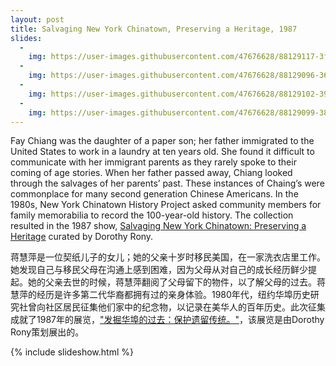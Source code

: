```yaml
---
layout: post
title: Salvaging New York Chinatown, Preserving a Heritage, 1987
slides:
  -
    img: https://user-images.githubusercontent.com/47676628/88129117-3fe16580-cba5-11ea-95fa-5b7ad2f38eab.jpg
  -
    img: https://user-images.githubusercontent.com/47676628/88129096-3657fd80-cba5-11ea-8994-e675815d012a.jpg
  -
    img: https://user-images.githubusercontent.com/47676628/88129102-3952ee00-cba5-11ea-92fc-fd39c154637b.jpg  
  - 
    img: https://user-images.githubusercontent.com/47676628/88129099-38ba5780-cba5-11ea-84c9-51e9df07a856.jpg
---
```


Fay Chiang was the daughter of a paper son; her father immigrated to the United States to work in a laundry at ten years old. She found it difficult to communicate with her immigrant parents as they rarely spoke to their coming of age stories. When her father passed away, Chiang looked through the salvages of her parents’ past. These instances of Chaing’s were commonplace for many second generation Chinese Americans. In the 1980s, New York Chinatown History Project asked community members for family memorabilia to record the 100-year-old history. The collection resulted in the 1987 show, [Salvaging New York Chinatown: Preserving a Heritage](https://www.nytimes.com/1987/11/08/nyregion/a-new-exhibition-on-old-chinatown-is-enhanced-by-families-artifacts.html) curated by Dorothy Rony. 

蒋慧萍是一位契纸儿子的女儿；她的父亲十岁时移民美国，在一家洗衣店里工作。她发现自己与移民父母在沟通上感到困难，因为父母从对自己的成长经历鲜少提起。她的父亲去世的时候，蒋慧萍翻阅了父母留下的物件，以了解父母的过去。蒋慧萍的经历是许多第二代华裔都拥有过的亲身体验。1980年代，纽约华埠历史研究社曾向社区居民征集他们家中的纪念物，以记录在美华人的百年历史。此次征集成就了1987年的展览，["发掘华埠的过去：保护遗留传统。"](https://www.nytimes.com/1987/11/08/nyregion/a-new-exhibition-on-old-chinatown-is-enhanced-by-families-artifacts.html)，该展览是由Dorothy Rony策划展出的。

{% include slideshow.html %}


